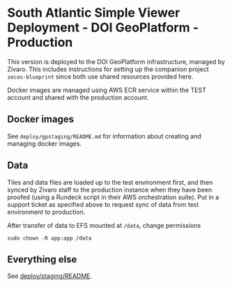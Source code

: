 # South Atlantic Simple Viewer Deployment - DOI GeoPlatform - Production

This version is deployed to the DOI GeoPlatform infrastructure,
managed by Zivaro. This includes instructions for setting up the companion project
`secas-blueprint` since both use shared resources provided here.

Docker images are managed using AWS ECR service within the TEST account and shared
with the production account.

## Docker images

See `deploy/gpstaging/README.md` for information about creating and managing
docker images.

## Data

Tiles and data files are loaded up to the test environment first, and then synced by Zivaro staff to the production instance when they have been proofed (using a Rundeck script in their AWS orchestration suite). Put in a
support ticket as specified above to request sync of data from test environment to production.

After transfer of data to EFS mounted at `/data`, change permissions

```
sudo chown -R app:app /data
```

## Everything else

See [deploy/staging/README](../staging/README.md).
